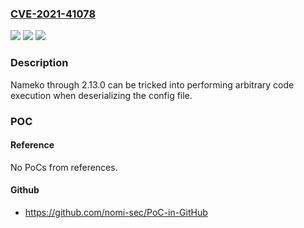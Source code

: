 ### [CVE-2021-41078](https://cve.mitre.org/cgi-bin/cvename.cgi?name=CVE-2021-41078)
![](https://img.shields.io/static/v1?label=Product&message=n%2Fa&color=blue)
![](https://img.shields.io/static/v1?label=Version&message=n%2Fa&color=blue)
![](https://img.shields.io/static/v1?label=Vulnerability&message=n%2Fa&color=brighgreen)

### Description

Nameko through 2.13.0 can be tricked into performing arbitrary code execution when deserializing the config file.

### POC

#### Reference
No PoCs from references.

#### Github
- https://github.com/nomi-sec/PoC-in-GitHub

